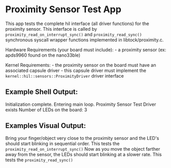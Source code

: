 Proximity Sensor Test App
=============

This app tests the complete hil interface (all driver functions) for the proximity sensor.
This interface is called by `proximity_read_on_interrupt_sync()` and `proximity_read_sync()` synchronous
syscall wrapper functions implemented in libtock/proximity.c.

Hardware Requirements (your board must include):
    - a proximity sensor (ex: apds9960 found on the nano33ble)

Kernel Requirements:
    - the proximity sensor on the board must have an associated capsule driver
    - this capsule driver must implement the `kernel::hil::sensors::ProximityDriver` driver interface


Example Shell Output:
---------------------

Initialization complete. Entering main loop.
Proximity Sensor Test
Driver exists
Number of LEDs on the board: 3

Examples Visual Output:
----------------------

Bring your finger/object very close to the proximity sensor and the LED's should start blinking in sequential order.
This tests the `proximity_read_on_interrupt_sync()`
Now as you move the object farther away from the sensor, the LEDs should start blinking at a slower rate.
This tests the `proximity_read_sync()`





